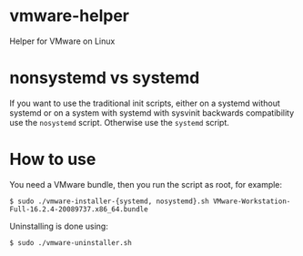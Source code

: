 # vmware-helper
Helper for VMware on Linux

# nonsystemd vs systemd
If you want to use the traditional init scripts, either on a systemd without systemd or on a system with
systemd with sysvinit backwards compatibility use the `nosystemd` script. Otherwise use the `systemd` script.

# How to use
You need a VMware bundle, then you run the script as root, for example:

```
$ sudo ./vmware-installer-{systemd, nosystemd}.sh VMware-Workstation-Full-16.2.4-20089737.x86_64.bundle
```
Uninstalling is done using:
```
$ sudo ./vmware-uninstaller.sh
```
